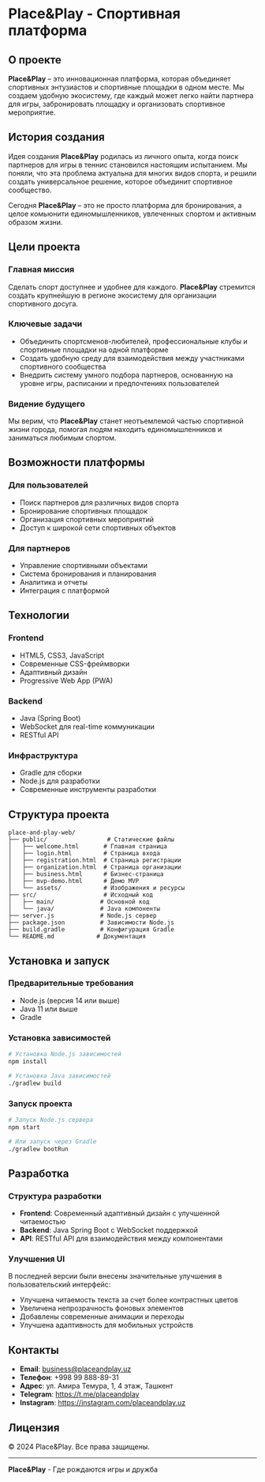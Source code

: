 # Place&Play - Спортивная платформа

## О проекте

**Place&Play** – это инновационная платформа, которая объединяет спортивных энтузиастов и спортивные площадки в одном месте. Мы создаем удобную экосистему, где каждый может легко найти партнера для игры, забронировать площадку и организовать спортивное мероприятие.

## История создания

Идея создания **Place&Play** родилась из личного опыта, когда поиск партнеров для игры в теннис становился настоящим испытанием. Мы поняли, что эта проблема актуальна для многих видов спорта, и решили создать универсальное решение, которое объединит спортивное сообщество.

Сегодня **Place&Play** – это не просто платформа для бронирования, а целое комьюнити единомышленников, увлеченных спортом и активным образом жизни.

## Цели проекта

### Главная миссия
Сделать спорт доступнее и удобнее для каждого. **Place&Play** стремится создать крупнейшую в регионе экосистему для организации спортивного досуга.

### Ключевые задачи
- Объединить спортсменов-любителей, профессиональные клубы и спортивные площадки на одной платформе
- Создать удобную среду для взаимодействия между участниками спортивного сообщества
- Внедрить систему умного подбора партнеров, основанную на уровне игры, расписании и предпочтениях пользователей

### Видение будущего
Мы верим, что **Place&Play** станет неотъемлемой частью спортивной жизни города, помогая людям находить единомышленников и заниматься любимым спортом.

## Возможности платформы

### Для пользователей
- Поиск партнеров для различных видов спорта
- Бронирование спортивных площадок
- Организация спортивных мероприятий
- Доступ к широкой сети спортивных объектов

### Для партнеров
- Управление спортивными объектами
- Система бронирования и планирования
- Аналитика и отчеты
- Интеграция с платформой

## Технологии

### Frontend
- HTML5, CSS3, JavaScript
- Современные CSS-фреймворки
- Адаптивный дизайн
- Progressive Web App (PWA)

### Backend
- Java (Spring Boot)
- WebSocket для real-time коммуникации
- RESTful API

### Инфраструктура
- Gradle для сборки
- Node.js для разработки
- Современные инструменты разработки

## Структура проекта

```
place-and-play-web/
├── public/                 # Статические файлы
│   ├── welcome.html       # Главная страница
│   ├── login.html         # Страница входа
│   ├── registration.html  # Страница регистрации
│   ├── organization.html  # Страница организации
│   ├── business.html      # Бизнес-страница
│   ├── mvp-demo.html      # Демо MVP
│   └── assets/            # Изображения и ресурсы
├── src/                   # Исходный код
│   ├── main/             # Основной код
│   └── java/             # Java компоненты
├── server.js             # Node.js сервер
├── package.json          # Зависимости Node.js
├── build.gradle          # Конфигурация Gradle
└── README.md            # Документация
```

## Установка и запуск

### Предварительные требования
- Node.js (версия 14 или выше)
- Java 11 или выше
- Gradle

### Установка зависимостей
```bash
# Установка Node.js зависимостей
npm install

# Установка Java зависимостей
./gradlew build
```

### Запуск проекта
```bash
# Запуск Node.js сервера
npm start

# Или запуск через Gradle
./gradlew bootRun
```

## Разработка

### Структура разработки
- **Frontend**: Современный адаптивный дизайн с улучшенной читаемостью
- **Backend**: Java Spring Boot с WebSocket поддержкой
- **API**: RESTful API для взаимодействия между компонентами

### Улучшения UI
В последней версии были внесены значительные улучшения в пользовательский интерфейс:
- Улучшена читаемость текста за счет более контрастных цветов
- Увеличена непрозрачность фоновых элементов
- Добавлены современные анимации и переходы
- Улучшена адаптивность для мобильных устройств

## Контакты

- **Email**: business@placeandplay.uz
- **Телефон**: +998 99 888-89-31
- **Адрес**: ул. Амира Темура, 1, 4 этаж, Ташкент
- **Telegram**: https://t.me/placeandplay
- **Instagram**: https://instagram.com/placeandplay.uz

## Лицензия

© 2024 Place&Play. Все права защищены.

---

**Place&Play** - Где рождаются игры и дружба
